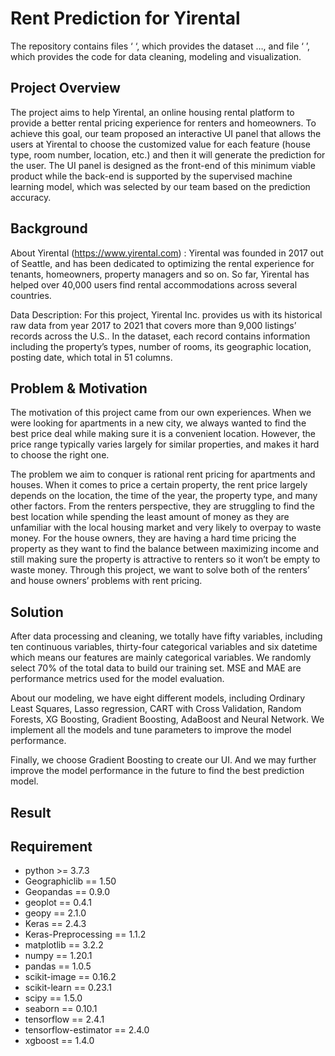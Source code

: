 # Rent Prediction for Yirental

The repository contains files ‘  ‘, which provides the dataset …, and file ‘  ’, which provides the code for data cleaning, modeling and visualization.

## Project Overview

The project aims to help Yirental, an online housing rental platform to provide a better rental pricing experience for renters and homeowners. To achieve this goal, our team proposed an interactive UI panel that allows the users at Yirental to choose the customized value for each feature (house type, room number, location, etc.) and then it will generate the prediction for the user. The UI panel is designed as the front-end of this minimum viable product while the back-end is supported by the supervised machine learning model, which was selected by our team based on the prediction accuracy.


## Background

About Yirental (https://www.yirental.com) : 
Yirental was founded in 2017 out of Seattle, and has been dedicated to optimizing the rental experience for tenants, homeowners, property managers and so on. So far, Yirental has helped over 40,000 users find rental accommodations across several countries.

Data Description: 
For this project, Yirental Inc. provides us with its historical raw data from year 2017 to 2021 that covers more than 9,000 listings’ records across the U.S.. In the dataset, each record contains information including the property’s types, number of rooms, its geographic location, posting date, which total in 51 columns. 



## Problem & Motivation

The motivation of this project came from our own experiences. When we were looking for apartments in a new city, we always wanted to find the best price deal while making sure it is a convenient location. However, the price range typically varies largely for similar properties, and makes it hard to choose the right one. 

The problem we aim to conquer is rational rent pricing for apartments and houses. When it comes to price a certain property, the rent price largely depends on the location, the time of the year, the property type, and many other factors. From the renters perspective, they are struggling to find the best location while spending the least amount of money as they are unfamiliar with the local housing market and very likely to overpay to waste money. For the house owners, they are having a hard time pricing the property as they want to find the balance between maximizing income and still making sure the property is attractive to renters so it won’t be empty to waste money. Through this project, we want to solve both of the renters’ and house owners’ problems with rent pricing.


## Solution

After data processing and cleaning, we totally have fifty variables, including ten continuous variables, thirty-four categorical variables and six datetime which means our features are mainly categorical variables. We randomly select 70% of the total data to build our training set. MSE and MAE are performance metrics used for the model evaluation.

About our modeling, we have eight different models, including Ordinary Least Squares, Lasso regression, CART with Cross Validation, Random Forests, XG Boosting, Gradient Boosting, AdaBoost and Neural Network.  We implement all the models and tune parameters to improve the model performance.

Finally, we choose Gradient Boosting to create our UI. And we may further improve the model performance in the future to find the best prediction model.

## Result

## Requirement

 - python >= 3.7.3
 - Geographiclib   ==    1.50
 - Geopandas   ==   0.9.0
 - geoplot   ==   0.4.1
 - geopy   ==    2.1.0
 - Keras   ==   2.4.3
 - Keras-Preprocessing   ==   1.1.2
 - matplotlib   ==   3.2.2
 - numpy   ==   1.20.1
 - pandas   ==   1.0.5
 - scikit-image   ==   0.16.2
 - scikit-learn   ==   0.23.1
 - scipy   ==   1.5.0
 - seaborn   ==   0.10.1
 - tensorflow   ==   2.4.1
 - tensorflow-estimator   ==   2.4.0
 - xgboost   ==   1.4.0


